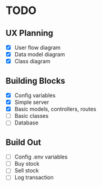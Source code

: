 # TODO

## UX Planning
- [x] User flow diagram
- [x] Data model diagram
- [x] Class diagram

## Building Blocks
- [x] Config variables
- [x] Simple server
- [x] Basic models, controllers, routes
- [ ] Basic classes
- [ ] Database

## Build Out
- [ ] Config .env variables
- [ ] Buy stock
- [ ] Sell stock
- [ ] Log transaction